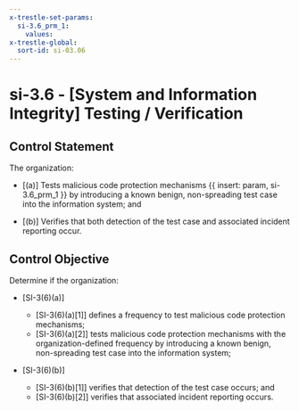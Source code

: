```yaml
---
x-trestle-set-params:
  si-3.6_prm_1:
    values:
x-trestle-global:
  sort-id: si-03.06
---
```


# si-3.6 - \[System and Information Integrity\] Testing / Verification

## Control Statement

The organization:

- \[(a)\] Tests malicious code protection mechanisms {{ insert: param, si-3.6_prm_1 }} by introducing a known benign, non-spreading test case into the information system; and

- \[(b)\] Verifies that both detection of the test case and associated incident reporting occur.

## Control Objective

Determine if the organization:

- \[SI-3(6)(a)\]

  - \[SI-3(6)(a)[1]\] defines a frequency to test malicious code protection mechanisms;
  - \[SI-3(6)(a)[2]\] tests malicious code protection mechanisms with the organization-defined frequency by introducing a known benign, non-spreading test case into the information system;

- \[SI-3(6)(b)\]

  - \[SI-3(6)(b)[1]\] verifies that detection of the test case occurs; and
  - \[SI-3(6)(b)[2]\] verifies that associated incident reporting occurs.

